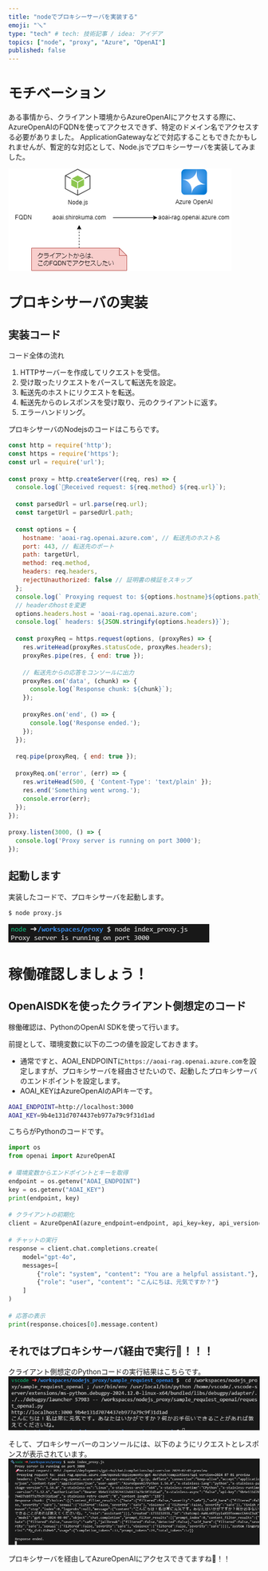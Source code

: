 ```yaml
---
title: "nodeでプロキシーサーバを実装する"
emoji: "🪛"
type: "tech" # tech: 技術記事 / idea: アイデア
topics: ["node", "proxy", "Azure", "OpenAI"]
published: false
---
```


# モチベーション

ある事情から、クライアント環境からAzureOpenAIにアクセスする際に、AzureOpenAIのFQDNを使ってアクセスできず、特定のドメイン名でアクセスする必要がありました。
ApplicationGatewayなどで対応することもできたかもしれませんが、暫定的な対応として、Node.jsでプロキシーサーバを実装してみました。

![](/images/node_proxy_server/2024-12-03-21-53-15.png)

# プロキシサーバの実装

## 実装コード

コード全体の流れ
1. HTTPサーバーを作成してリクエストを受信。
2. 受け取ったリクエストをパースして転送先を設定。
3. 転送先のホストにリクエストを転送。
4. 転送先からのレスポンスを受け取り、元のクライアントに返す。
5. エラーハンドリング。

プロキシサーバのNodejsのコードはこちらです。

```javascript
const http = require('http');
const https = require('https');
const url = require('url');

const proxy = http.createServer((req, res) => {
  console.log(`🚀Received request: ${req.method} ${req.url}`);

  const parsedUrl = url.parse(req.url);
  const targetUrl = parsedUrl.path;

  const options = {
    hostname: 'aoai-rag.openai.azure.com', // 転送先のホスト名
    port: 443, // 転送先のポート
    path: targetUrl,
    method: req.method,
    headers: req.headers,
    rejectUnauthorized: false // 証明書の検証をスキップ
  };
  console.log(` Proxying request to: ${options.hostname}${options.path}`);
  // headerのhostを変更
  options.headers.host = 'aoai-rag.openai.azure.com';
  console.log(` headers: ${JSON.stringify(options.headers)}`);
  
  const proxyReq = https.request(options, (proxyRes) => {
    res.writeHead(proxyRes.statusCode, proxyRes.headers);
    proxyRes.pipe(res, { end: true });

    // 転送先からの応答をコンソールに出力
    proxyRes.on('data', (chunk) => {
      console.log(`Response chunk: ${chunk}`);
    });

    proxyRes.on('end', () => {
      console.log('Response ended.');
    });
  });

  req.pipe(proxyReq, { end: true });

  proxyReq.on('error', (err) => {
    res.writeHead(500, { 'Content-Type': 'text/plain' });
    res.end('Something went wrong.');
    console.error(err);
  });
});

proxy.listen(3000, () => {
  console.log('Proxy server is running on port 3000');
});
```

## 起動します

実装したコードで、プロキシサーバを起動します。

```bash
$ node proxy.js
```

![](/images/node_proxy_server/2024-12-03-22-43-38.png)

# 稼働確認しましょう！

## OpenAISDKを使ったクライアント側想定のコード

稼働確認は、PythonのOpenAI SDKを使って行います。

前提として、環境変数に以下の二つの値を設定しておきます。
- 通常ですと、AOAI_ENDPOINTに`https://aoai-rag.openai.azure.com`を設定しますが、プロキシサーバを経由させたいので、起動したプロキシサーバのエンドポイントを設定します。
- AOAI_KEYはAzureOpenAIのAPIキーです。
```bash
AOAI_ENDPOINT=http://localhost:3000
AOAI_KEY=9b4e131d7074437eb977a79c9f31d1ad
```

こちらがPythonのコードです。

```python
import os
from openai import AzureOpenAI

# 環境変数からエンドポイントとキーを取得
endpoint = os.getenv("AOAI_ENDPOINT")
key = os.getenv("AOAI_KEY")
print(endpoint, key)

# クライアントの初期化
client = AzureOpenAI(azure_endpoint=endpoint, api_key=key, api_version="2024-07-01-preview")

# チャットの実行
response = client.chat.completions.create(
    model="gpt-4o",
    messages=[
        {"role": "system", "content": "You are a helpful assistant."},
        {"role": "user", "content": "こんにちは、元気ですか？"}
    ]
)

# 応答の表示
print(response.choices[0].message.content)
```

## それではプロキシサーバ経由で実行🚀！！！

クライアント側想定のPythonコードの実行結果はこちらです。
![](/images/node_proxy_server/2024-12-03-22-48-33.png)

そして、プロキシサーバーのコンソールには、以下のようにリクエストとレスポンスが表示されています。
![](/images/node_proxy_server/2024-12-03-22-49-28.png)

プロキシサーバを経由してAzureOpenAIにアクセスできてますね🎉！！